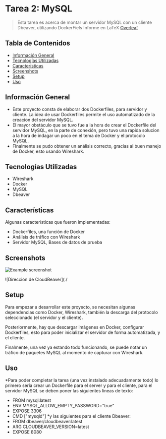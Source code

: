 # Tarea 2: MySQL
> Esta tarea es acerca de montar un servidor MySQL con un cliente Dbeaver, utilizando DockerFiels
> Informe en LaTeX [Overleaf](https://www.overleaf.com/read/qcqzhzmrvbkx)

## Tabla de Contenidos
* [Información General](#información-general)
* [Tecnologías Utilizadas](#tecnologías-utilizadas)
* [Características](#características)
* [Screenshots](#screenshots)
* [Setup](#setup)
* [Uso](#uso)

## Información General
- Este proyecto consta de elaborar dos Dockerfiles, para servidor y cliente. La idea de usar Dockerfiles permite el uso automatizado de la creacion del servidor MySQL.
- El mayor obstáculo que se tuvo fue a la hora de crear el Dockerfile del servidor MySQL, en la parte de conexión, pero tuvo una rapida solucion a la hora de indagar un poco en el tema de Docker y el protocolo MySQL.
- FInalmente se pudo obtener un análisis correcto, gracias al buen manejo de Docker, esto usando Wireshark.

## Tecnologías Utilizadas
- Wireshark
- Docker
- MySQL
- Dbeaver


## Características
Algunas características que fueron implementadas:
- Dockerfiles, una función de Docker
- Análisis de tráfico con Wireshark
- Servidor MySQL, Bases de datos de prueba


## Screenshots
![Example screenshot](./img/screenshot.png)
<!-- If you have screenshots you'd like to share, include them here. -->
![Direccion de CloudBeaver](./

## Setup
Para empezar a desarrollar este proyecto, se necesitan algunas dependencias como Docker, Wireshark, también la descarga del protocolo seleccionado (el servidor y el cliente).

Posteriormente, hay que descargar imágenes en Docker, configurar Dockerfiles, esto para poder inicializar el servidor de forma automatizada, y el cliente.

Finalmente, una vez ya estando todo funcionando, se puede notar un tráfico de paquetes MySQL al momento de capturar con Wireshark.


## Uso
*Para poder completar la tarea (una vez instalado adecuadamente todo) lo primero sería crear un Dockerfile para el server y para el cliente, para el servidor   MySQL se deben poner las siguientes líneas de texto:
- FROM mysql:latest
- ENV MYSQL_ALLOW_EMPTY_PASSWORD="true"
- EXPOSE 3306
- CMD ["mysqld"]
*y las siguientes para el cliente Dbeaver:
- FROM dbeaver/cloudbeaver:latest
- ARG CLOUDBEAVER_VERSION=latest
- EXPOSE 8080

